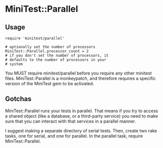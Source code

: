# MiniTest::Parallel

## Usage

    require 'minitest/parallel'

    # optionally set the number of processors
    MiniTest::Parallel.processor_count = 2
    # if you don't set the number of processors, it
    # defaults to the number of processors in your
    # system

You MUST require minitest/parallel before you require any other minitest
files. MiniTest::Parallel is a monkeypatch, and therefore requires a
specific version of the MiniTest gem to be activated.

## Gotchas

MiniTest::Parallel runs your tests in parallel. That means if you try to access
a shared object (like a database, or a third-party service) you need to
make sure that you can interact with that services in a parallel manner.

I suggest making a separate directory of serial tests. Then, create two
rake tasks, one for serial, and one for parallel. In the parallel task,
require MiniTest::Parallel.
